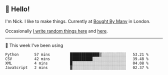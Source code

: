 ## 👋 Hello! 

I'm Nick. I like to make things. Currently at [Bought By Many](https://boughtbymany.com) in London.

Occasionally [I write random things here](https://nicksnell.com) and [here](https://twitter.com/nicksnell).

-------

🚀 This week I've been using

<!--START_SECTION:waka-->
```text
Python       57 mins         █████████████▒░░░░░░░░░░░   53.21 % 
CSV          42 mins         ██████████░░░░░░░░░░░░░░░   39.48 % 
XML          4 mins          █░░░░░░░░░░░░░░░░░░░░░░░░   04.08 % 
JavaScript   2 mins          ▓░░░░░░░░░░░░░░░░░░░░░░░░   02.37 % 
```
<!--END_SECTION:waka-->
